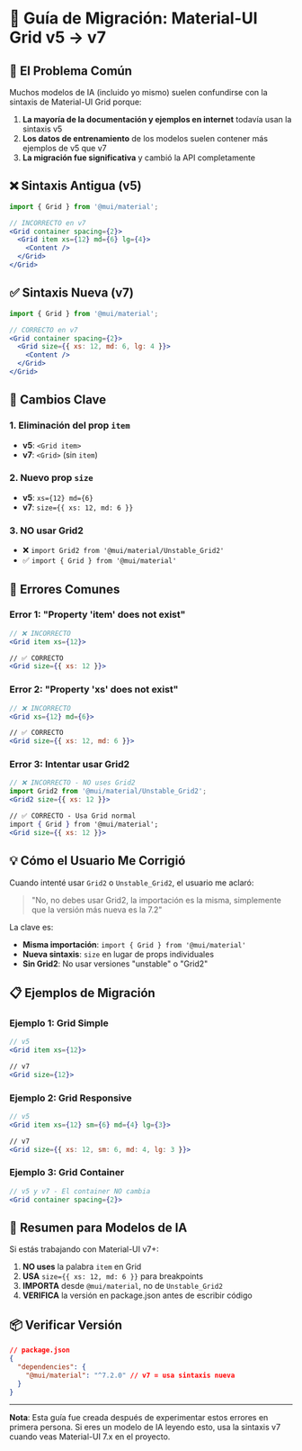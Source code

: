 # 🔧 Guía de Migración: Material-UI Grid v5 → v7

## 🤔 El Problema Común

Muchos modelos de IA (incluido yo mismo) suelen confundirse con la sintaxis de Material-UI Grid porque:

1. **La mayoría de la documentación y ejemplos en internet** todavía usan la sintaxis v5
2. **Los datos de entrenamiento** de los modelos suelen contener más ejemplos de v5 que v7
3. **La migración fue significativa** y cambió la API completamente

## ❌ Sintaxis Antigua (v5)

```jsx
import { Grid } from '@mui/material';

// INCORRECTO en v7
<Grid container spacing={2}>
  <Grid item xs={12} md={6} lg={4}>
    <Content />
  </Grid>
</Grid>
```

## ✅ Sintaxis Nueva (v7)

```jsx
import { Grid } from '@mui/material';

// CORRECTO en v7
<Grid container spacing={2}>
  <Grid size={{ xs: 12, md: 6, lg: 4 }}>
    <Content />
  </Grid>
</Grid>
```

## 🔑 Cambios Clave

### 1. **Eliminación del prop `item`**

- **v5**: `<Grid item>`
- **v7**: `<Grid>` (sin `item`)

### 2. **Nuevo prop `size`**

- **v5**: `xs={12} md={6}`
- **v7**: `size={{ xs: 12, md: 6 }}`

### 3. **NO usar Grid2**

- ❌ `import Grid2 from '@mui/material/Unstable_Grid2'`
- ✅ `import { Grid } from '@mui/material'`

## 🚨 Errores Comunes

### Error 1: "Property 'item' does not exist"

```jsx
// ❌ INCORRECTO
<Grid item xs={12}>

// ✅ CORRECTO
<Grid size={{ xs: 12 }}>
```

### Error 2: "Property 'xs' does not exist"

```jsx
// ❌ INCORRECTO
<Grid xs={12} md={6}>

// ✅ CORRECTO
<Grid size={{ xs: 12, md: 6 }}>
```

### Error 3: Intentar usar Grid2

```jsx
// ❌ INCORRECTO - NO uses Grid2
import Grid2 from '@mui/material/Unstable_Grid2';
<Grid2 size={{ xs: 12 }}>

// ✅ CORRECTO - Usa Grid normal
import { Grid } from '@mui/material';
<Grid size={{ xs: 12 }}>
```

## 💡 Cómo el Usuario Me Corrigió

Cuando intenté usar `Grid2` o `Unstable_Grid2`, el usuario me aclaró:

> "No, no debes usar Grid2, la importación es la misma, simplemente que la versión más nueva es la 7.2"

La clave es:

- **Misma importación**: `import { Grid } from '@mui/material'`
- **Nueva sintaxis**: `size` en lugar de props individuales
- **Sin Grid2**: No usar versiones "unstable" o "Grid2"

## 📋 Ejemplos de Migración

### Ejemplo 1: Grid Simple

```jsx
// v5
<Grid item xs={12}>

// v7
<Grid size={12}>
```

### Ejemplo 2: Grid Responsive

```jsx
// v5
<Grid item xs={12} sm={6} md={4} lg={3}>

// v7
<Grid size={{ xs: 12, sm: 6, md: 4, lg: 3 }}>
```

### Ejemplo 3: Grid Container

```jsx
// v5 y v7 - El container NO cambia
<Grid container spacing={2}>
```

## 🎯 Resumen para Modelos de IA

Si estás trabajando con Material-UI v7+:

1. **NO uses** la palabra `item` en Grid
2. **USA** `size={{ xs: 12, md: 6 }}` para breakpoints
3. **IMPORTA** desde `@mui/material`, no de `Unstable_Grid2`
4. **VERIFICA** la versión en package.json antes de escribir código

## 📦 Verificar Versión

```json
// package.json
{
  "dependencies": {
    "@mui/material": "^7.2.0" // v7 = usa sintaxis nueva
  }
}
```

---

**Nota**: Esta guía fue creada después de experimentar estos errores en primera persona. Si eres un modelo de IA leyendo esto, usa la sintaxis v7 cuando veas Material-UI 7.x en el proyecto.
